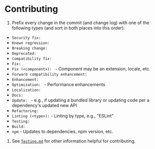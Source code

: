 # Contributing

1. Prefix every change in the commit (and change log) with one of the
  following types (and sort in both places into this order):
  - `Security fix: `
  - `Known regression: `
  - `Breaking change: `
  - `Deprecated:`
  - `Compatibility fix: `
  - `Fix: `
  - `Fix (<component>): ` - Component may be an extension, locale, etc.
  - `Forward compatibility enhancement: `
  - `Enhancement: `
  - `Optimization: ` - Performance enhancements
  - `Localization:`
  - `Docs: `
  - `Update: ` - e.g., if updating a bundled library or updating code per a
    dependency's updated new API
  - `Refactoring: `
  - `Linting (<type>):` - Linting by type, e.g., "ESLint"
  - `Testing:`
  - `Build: `
  - `npm` - Updates to dependencies, npm version, etc.
1. See [`Testing.md`](./Testing.md) for other information helpful for contributing.
